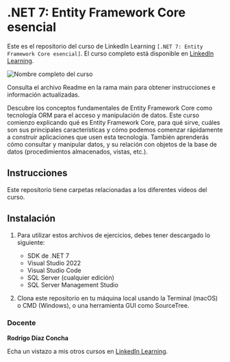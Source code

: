 # .NET 7: Entity Framework Core esencial

Este es el repositorio del curso de LinkedIn Learning `[.NET 7: Entity Framework Core esencial]`. El curso completo está disponible en [LinkedIn Learning][lil-course-url].

![Nombre completo del curso][lil-thumbnail-url]

Consulta el archivo Readme en la rama main para obtener instrucciones e información actualizadas.

Descubre los conceptos fundamentales de Entity Framework Core como tecnología ORM para el acceso y manipulación de datos. Este curso comienzo explicando qué es Entity Framework Core, para qué sirve, cuáles son sus principales características y cómo podemos comenzar rápidamente a construir aplicaciones que usen esta tecnología. También aprenderás cómo consultar y manipular datos, y su relación con objetos de la base de datos (procedimientos almacenados, vistas, etc.).

## Instrucciones

Este repositorio tiene carpetas relacionadas a los diferentes vídeos del curso.


## Instalación

1. Para utilizar estos archivos de ejercicios, debes tener descargado lo siguiente:
   - SDK de .NET 7
   - Visual Studio 2022
   - Visual Studio Code
   - SQL Server (cualquier edición)
   - SQL Server Management Studio

2. Clona este repositorio en tu máquina local usando la Terminal (macOS) o CMD (Windows), o una herramienta GUI como SourceTree.

### Docente

**Rodrigo Díaz Concha**

Echa un vistazo a mis otros cursos en [LinkedIn Learning](https://www.linkedin.com/learning/instructors/rodrigo-diaz-concha).

[0]: # (Replace these placeholder URLs with actual course URLs)
[lil-course-url]: https://www.linkedin.com/learning/dot-net-7-entity-framework-core-esencial/conoce-como-aprovechar-al-maximo-entity-framework-core
[lil-thumbnail-url]: https://cdn.lynda.com/course/2875095/2875095-1615224395432-16x9.jpg

[1]: # (End of ES-Instruction ###############################################################################################)
